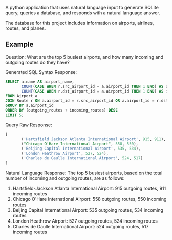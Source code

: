 A python application that uses natural language input to generate SQLite query, queries a database, and responds with a natural language answer.

The database for this project includes information on airports, airlines, routes, and planes.

## Example
Question:
What are the top 5 busiest airports, and how many incoming and outgoing routes do they have?

Generated SQL Syntax Response:
```sql
SELECT a.name AS airport_name, 
       COUNT(CASE WHEN r.src_airport_id = a.airport_id THEN 1 END) AS outgoing_routes,
       COUNT(CASE WHEN r.dst_airport_id = a.airport_id THEN 1 END) AS incoming_routes
FROM Airport a
JOIN Route r ON a.airport_id = r.src_airport_id OR a.airport_id = r.dst_airport_id
GROUP BY a.airport_id
ORDER BY (outgoing_routes + incoming_routes) DESC
LIMIT 5;
```
 
Query Raw Response:
```sql
[
       ('Hartsfield Jackson Atlanta International Airport', 915, 911),
       ("Chicago O'Hare International Airport", 558, 550),
       ('Beijing Capital International Airport', 535, 534),
       ('London Heathrow Airport', 527, 524),
       ('Charles de Gaulle International Airport', 524, 517)
]
```
 
Natural Language Response:
The top 5 busiest airports, based on the total number of incoming and outgoing routes, are as follows:
1. Hartsfield-Jackson Atlanta International Airport: 915 outgoing routes, 911 incoming routes
2. Chicago O'Hare International Airport: 558 outgoing routes, 550 incoming routes
3. Beijing Capital International Airport: 535 outgoing routes, 534 incoming routes
4. London Heathrow Airport: 527 outgoing routes, 524 incoming routes
5. Charles de Gaulle International Airport: 524 outgoing routes, 517 incoming routes
